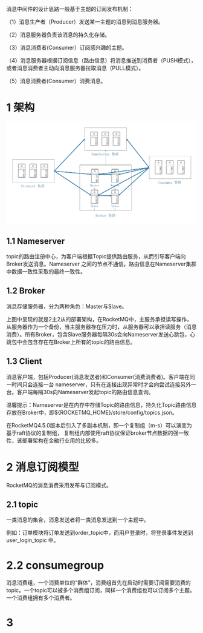
消息中间件的设计思路一般基于主题的订阅发布机制：

（1）消息生产者（Producer）发送某一主题的消息到消息服务器。

（2）消息服务器负责该消息的持久化存储。

（3）消息消费者(Consumer）订阅感兴趣的主题。

（4）消息服务器根据订阅信息（路由信息）将消息推送到消费者（PUSH模式），或者消息消费者主动向消息服务器拉取消息（PULL模式）。 

（5）消息消费者(Consumer）消费消息。

# 1 架构

![](../assets/images/RocketMQ/3/1.png)

## 1.1 Nameserver

topic的路由注册中心，为客户端根据Topic提供路由服务，从而引导客户端向Broker发送消息。Nameserver 之间的节点不通信。路由信息在Nameserver集群中数据一致性采取的最终一致性。

## 1.2 Broker

消息存储服务器，分为两种角色：Master与Slave。

上图中呈现的就是2主2从的部署架构，在RocketMQ中，主服务承担读写操作，从服务器作为一个备份，当主服务器存在压力时，从服务器可以承担读服务（消息消费）。所有Broker，包含Slave服务器每隔30s会向Nameserver发送心跳包，心跳包中会包含存在在Broker上所有的topic的路由信息。

## 1.3 Client

消息客户端，包括Producer(消息发送者)和Consumer(消费消费者)。客户端在同一时间只会连接一台 nameserver，只有在连接出现异常时才会向尝试连接另外一台。客户端每隔30s向Nameserver发起topic的路由信息查询。

温馨提示：Nameserver是在内存中存储Topic的路由信息，持久化Topic路由信息存放在Broker中，即${ROCKETMQ_HOME}/store/config/topics.json。

在RocketMQ4.5.0版本后引入了多副本机制，即一个复制组（m-s）可以演变为基于raft协议的复制组， 复制组内部使用raft协议保证broker节点数据的强一致性，该部署架构在金融行业用的比较多。

# 2 消息订阅模型

RocketMQ的消息消费采用发布与订阅模式。

## 2.1 topic

一类消息的集合，消息发送者将一类消息发送到一个主题中。

例如：订单模块将订单发送到order_topic中，而用户登录时，将登录事件发送到user_login_topic 中。

# 2.2 consumegroup 

消息消费组，一个消费单位的“群体”，消费组首先在启动时需要订阅需要消费的topic。一个topic可以被多个消费组订阅，同样一个消费组也可以订阅多个主题。一个消费组拥有多个消费者。

# 3 